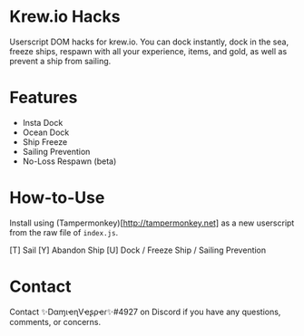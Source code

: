 # Krew.io Hacks
Userscript DOM hacks for krew.io. You can dock instantly, dock in the sea, freeze ships, respawn with all your experience, items, and gold, as well as prevent a ship from sailing.

# Features
- Insta Dock
- Ocean Dock
- Ship Freeze
- Sailing Prevention
- No-Loss Respawn (beta)

# How-to-Use
Install using (Tampermonkey)[http://tampermonkey.net] as a new userscript from the raw file of `index.js`.

[T] Sail
[Y] Abandon Ship
[U] Dock / Freeze Ship / Sailing Prevention

# Contact
Contact ✨DαɱιҽɳVҽʂρҽɾ✨#4927 on Discord if you have any questions, comments, or concerns.
